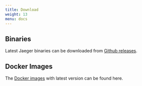 ```yaml
---
title: Download
weight: 13
menu: docs
---
```


## Binaries
Latest Jaeger binaries can be downloaded from [Github releases](https://github.com/jaegertracing/jaeger/releases).

## Docker Images
The [Docker images](https://hub.docker.com/r/jaegertracing/) with latest version can be found here.
